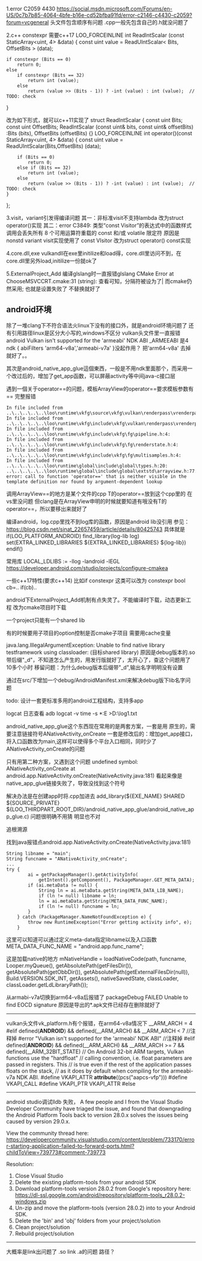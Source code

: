 
1.error C2059 4430
https://social.msdn.microsoft.com/Forums/en-US/0c7b7b85-4064-4bfe-b16e-cd52bfba91fd/error-c2146-c4430-c2059?forum=vcgeneral
头文件包含顺序有问题
.cpp一般先包含自己的.h就没问题了

2.c++ constexpr
需要c++17
LOO_FORCEINLINE int ReadIntScalar (const StaticArray<uint, 4> &data)
{
    const uint	value = ReadUIntScalar< Bits, OffsetBits > (data);

    if constexpr (Bits == 0)
        return 0;
    else
        if constexpr (Bits == 32)
            return int (value);
        else
            return (value >> (Bits - 1)) ? -int (value) : int (value);	// TODO: check
}

改为如下形式，就可以c++11实现了
struct ReadIntScalar
{
    const uint Bits;
    const uint OffsetBits;
    ReadIntScalar (const uint& bits, const uint& offsetBits) :Bits (bits), OffsetBits (offsetBits) {}
    LOO_FORCEINLINE int operator()(const StaticArray<uint, 4> &data)
    {
        const uint	value = ReadUIntScalar(Bits,OffsetBits) (data);

        if (Bits == 0)
            return 0;
        else if (Bits == 32)
            return int (value);
        else
            return (value >> (Bits - 1)) ? -int (value) : int (value);	// TODO: check
    }
};

3.visit，variant引发得编译问题
其一：非标准visit不支持lambda
改为struct operator()实现
其二：error C3849: 类型“const Visitor”的表达式中的函数样式调用会丢失所有 8 个可用运算符重载的 const 和/或 volatile 限定符
原因是nonstd variant visit实现使用了 const VIsitor
改为struct operator() const实现


4.core.dll,exe
vulkandll在exe里initilize和load得，core.dll里访问不到，在core.dll里另外load,initilize一份就ok了


5.ExternalProject_Add
编译glslang时一直报错glslang CMake Error at ChooseMSVCCRT.cmake:31 (string):
查看可知，分隔符被设为了|
而cmake仍然采用;
也就是设置失败了
不替换就好了


## android环境
除了一堆clang下不符合语法火linux下没有的接口外，就是android环境问题了
还有引用路径linux是区分大小写的,windows不区分
vulkan头文件里一直报错android Vulkan isn't supported for the 'armeabi' NDK ABI
_ARMEEABI 是4
ndk { abiFilters  'arm64-v8a','armeabi-v7a' }没起作用？
把'arm64-v8a' 去掉就好了。。

其次是android_native_app_glue這個東西，一般是不用ndk里面那个，而采用一个改过后的，增加了get_app函数，可以屏蔽activity等中间java-c接口层

遇到一個关于operator==的问题，模板ArrayView的operator==要求模板参数有==
完整报错
````
In file included from ..\..\..\..\..\loo\runtime\vkfg\source\vkfg\vulkan\renderpass\vrenderpass.cpp:4:
In file included from ..\..\..\..\..\loo\runtime\vkfg\include\vkfg\vulkan\renderpass\vrenderpass.h:3:
In file included from ..\..\..\..\..\loo\runtime\vkfg\include\vkfg\fg\pipeline.h:4:
In file included from ..\..\..\..\..\loo\runtime\vkfg\include\vkfg\fg\renderstate.h:4:
In file included from ..\..\..\..\..\loo\runtime\vkfg\include\vkfg\fg\multisamples.h:4:
In file included from ..\..\..\..\..\loo\runtime\global\include\global\types.h:20:
..\..\..\..\..\loo\runtime\global\include\global\extstd\arrayview.h:77:25: error: call to function 'operator==' that is neither visible in the template definition nor found by argument-dependent lookup
````

调用ArrayView==的地方是某个文件的cpp
T的operator==放到这个cpp里的
在vs里没问题
但clang是在ArrayView<T>申明的时候就要知道有哦没有T的operator==，所以要移出来就好了

编译android，log.cpp里找不到log库的函数，原因是android lib没引用
参见：https://blog.csdn.net/sinat_22657459/article/details/80425743
具体就是
if(LOO_PLATFORM_ANDROID)
    find_library(log-lib log)
    set(EXTRA_LINKED_LIBRARIES ${EXTRA_LINKED_LIBRARIES}  ${log-lib})
endif()

常用库
LOCAL_LDLIBS := -llog -landroid -lEGL 
https://developer.android.com/studio/projects/configure-cmakea


一些c++17特性(要求c++14)
比如if constexpr
这类可以改为
constexpr bool cb=..
if(cb)..


android下ExternalProject_Add机制有点失灵了。不能编译时下载，动态更新工程
改为cmake项目时下载


一个project只能有一个shared lib



有的时候要用子项目的option控制是否cmake子项目
需要用cache变量


 java.lang.IllegalArgumentException: Unable to find native library testframework using classloader: (目标shared library)
原因是debug版本的.so 带后缀"_d"，不知道怎么产生的，用发行版就好了，太开心了，查这个问题用了10多个小时
移留问题：为什么debug版本后缀带"_d",输出名字明明没有设置

通过在src/下增加一个debug/AndroidManifest.xml来解决debug版下lib名字问题
<meta-data 
    tools:replace="android:value"
    android:name="android.app.lib_name"
    android:value='testframework_d'/>


todo: 设计一套更标准多用的android工程结构，支持多app

logcat 日志查看
adb logcat   -v time -s *:E >D:\log1.txt


android_native_app_glue这个东西现在常用的是两套方案，一套是用 原生的，需要注意链接符号ANativeActivity_onCreate
一套是修改后的：增加get_app接口，将入口函数改为main,这样可以使得多个平台入口相同，同时少了ANativeActivity_onCreate的问题

只有用第二种方案，又遇到这个问题 
undefined symbol: ANativeActivity_onCreate
at android.app.NativeActivity.onCreate(NativeActivity.java:181)
看起来像是native_app_glue链接失败了，导致没找到这个符号



解决办法是在创建app时将.cpp加进去
add_library(${EXE_NAME} SHARED  ${SOURCE_PRIVATE} 
${LOO_THIRDPART_ROOT_DIR}/android_native_app_glue/android_native_app_glue.c)
问题很明确不用猜
明显也不对

追根溯源

找到java报错点android.app.NativeActivity.onCreate(NativeActivity.java:181)
````
String libname = "main";
String funcname = "ANativeActivity_onCreate";
...
try {
        ai = getPackageManager().getActivityInfo(
            getIntent().getComponent(), PackageManager.GET_META_DATA);
        if (ai.metaData != null) {
            String ln = ai.metaData.getString(META_DATA_LIB_NAME);
            if (ln != null) libname = ln;
            ln = ai.metaData.getString(META_DATA_FUNC_NAME);
            if (ln != null) funcname = ln;
        }
    } catch (PackageManager.NameNotFoundException e) {
        throw new RuntimeException("Error getting activity info", e);
    }
````
这里可以知道可以通过定义meta-data指定libname以及入口函数META_DATA_FUNC_NAME = "android.app.func_name";


这是加载native的地方
mNativeHandle = loadNativeCode(path, funcname, Looper.myQueue(),
        getAbsolutePath(getFilesDir()), getAbsolutePath(getObbDir()),
        getAbsolutePath(getExternalFilesDir(null)),
        Build.VERSION.SDK_INT, getAssets(), nativeSavedState,
        classLoader, classLoader.getLdLibraryPath());


从armabi-v7a切换到arm64-v8a后报错了
packageDebug FAILED  Unable to find EOCD signature
原因是导出的*.apk文件已经存在删除就好了


-----
vulkan头文件vk_platform.h有个报错，在arm64-v8a情况下 __ARM_ARCH = 4
#elif defined(__ANDROID__) && defined(__ARM_ARCH) && __ARM_ARCH < 7  //注释掉
    #error "Vulkan isn't supported for the 'armeabi' NDK ABI"   //注释掉
#elif defined(__ANDROID__) && defined(__ARM_ARCH) && __ARM_ARCH >= 7 && defined(__ARM_32BIT_STATE)
    // On Android 32-bit ARM targets, Vulkan functions use the "hardfloat"
    // calling convention, i.e. float parameters are passed in registers. This
    // is true even if the rest of the application passes floats on the stack,
    // as it does by default when compiling for the armeabi-v7a NDK ABI.
    #define VKAPI_ATTR __attribute__((pcs("aapcs-vfp")))
    #define VKAPI_CALL
    #define VKAPI_PTR  VKAPI_ATTR
#else

-----
android studio调试lldb 失败，
A few people and I from the Visual Studio Developer Community have triaged the issue, and found that downgrading the Android Platform Tools back to version 28.0.x solves the issues being caused by version 29.0.x.

View the community thread here: 
https://developercommunity.visualstudio.com/content/problem/733170/error-starting-application-failed-to-forward-ports.html?childToView=739773#comment-739773

Resolution:
1. Close Visual Studio
2. Delete the existing platform-tools from your android SDK
3. Download platform-tools version 28.0.2 from Google's repository here: https://dl-ssl.google.com/android/repository/platform-tools_r28.0.2-windows.zip
4. Un-zip and move the platform-tools (version 28.0.2) into to your Android SDK.
5. Delete the 'bin' and 'obj' folders from your project/solution
6. Clean project/solution
7. Rebuild project/solution


----------
大概率是link出问题了
.so link .a的问题
路径？